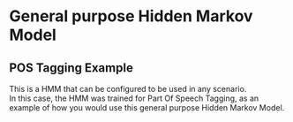 # General purpose Hidden Markov Model
## POS Tagging Example

This is a HMM that can be configured to be used in any scenario.
<br />
In this case, the HMM was trained for Part Of Speech Tagging, as an example of how you would use this general purpose Hidden Markov Model.
